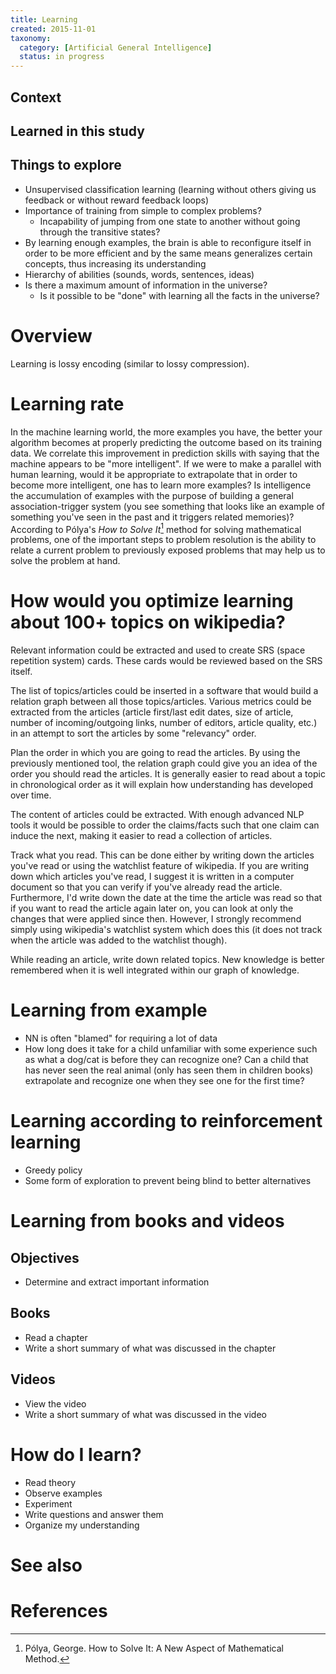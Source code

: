 ```yaml
---
title: Learning
created: 2015-11-01
taxonomy:
  category: [Artificial General Intelligence]
  status: in progress
---
```


## Context

## Learned in this study

## Things to explore
* Unsupervised classification learning (learning without others giving us feedback or without reward feedback loops)
* Importance of training from simple to complex problems?
	* Incapability of jumping from one state to another without going through the transitive states?
* By learning enough examples, the brain is able to reconfigure itself in order to be more efficient and by the same means generalizes certain concepts, thus increasing its understanding
* Hierarchy of abilities (sounds, words, sentences, ideas)
* Is there a maximum amount of information in the universe?
	* Is it possible to be "done" with learning all the facts in the universe?

# Overview
Learning is lossy encoding (similar to lossy compression).

# Learning rate
In the machine learning world, the more examples you have, the better your algorithm becomes at properly predicting the outcome based on its training data. We correlate this improvement in prediction skills with saying that the machine appears to be "more intelligent". If we were to make a parallel with human learning, would it be appropriate to extrapolate that in order to become more intelligent, one has to learn more examples? Is intelligence the accumulation of examples with the purpose of building a general association-trigger system (you see something that looks like an example of something you've seen in the past and it triggers related memories)? According to Pólya's *How to Solve It*[^1] method for solving mathematical problems, one of the important steps to problem resolution is the ability to relate a current problem to previously exposed problems that may help us to solve the problem at hand.

# How would you optimize learning about 100+ topics on wikipedia?
Relevant information could be extracted and used to create SRS (space repetition system) cards. These cards would be reviewed based on the SRS itself.

The list of topics/articles could be inserted in a software that would build a relation graph between all those topics/articles. Various metrics could be extracted from the articles (article first/last edit dates, size of article, number of incoming/outgoing links, number of editors, article quality, etc.) in an attempt to sort the articles by some "relevancy" order.

Plan the order in which you are going to read the articles. By using the previously mentioned tool, the relation graph could give you an idea of the order you should read the articles. It is generally easier to read about a topic in chronological order as it will explain how understanding has developed over time.

The content of articles could be extracted. With enough advanced NLP tools it would be possible to order the claims/facts such that one claim can induce the next, making it easier to read a collection of articles.

Track what you read. This can be done either by writing down the articles you've read or using the watchlist feature of wikipedia. If you are writing down which articles you've read, I suggest it is written in a computer document so that you can verify if you've already read the article. Furthermore, I'd write down the date at the time the article was read so that if you want to read the article again later on, you can look at only the changes that were applied since then. However, I strongly recommend simply using wikipedia's watchlist system which does this (it does not track when the article was added to the watchlist though).

While reading an article, write down related topics. New knowledge is better remembered when it is well integrated within our graph of knowledge.

# Learning from example
* NN is often "blamed" for requiring a lot of data
* How long does it take for a child unfamiliar with some experience such as what a dog/cat is before they can recognize one? Can a child that has never seen the real animal (only has seen them in children books) extrapolate and recognize one when they see one for the first time?

# Learning according to reinforcement learning
* Greedy policy
* Some form of exploration to prevent being blind to better alternatives

# Learning from books and videos
## Objectives
* Determine and extract important information

## Books
* Read a chapter
* Write a short summary of what was discussed in the chapter

## Videos
* View the video
* Write a short summary of what was discussed in the video

# How do I learn?
* Read theory
* Observe examples
* Experiment
* Write questions and answer them
* Organize my understanding

# See also

# References
[^1]: Pólya, George. How to Solve It: A New Aspect of Mathematical Method.